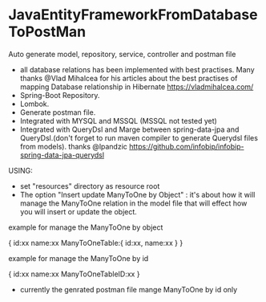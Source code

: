 # JavaEntityFrameworkFromDatabaseToPostMan
Auto generate  model, repository, service, controller and postman file 

- all database relations has been implemented with best practises.  Many thanks  @Vlad Mihalcea for his articles about the best practises of mapping Database relationship in Hibernate   https://vladmihalcea.com/
- Spring-Boot Repository.
- Lombok.
- Generate postman file.
- Integrated with MYSQL and MSSQL (MSSQL not tested yet)
- Integrated with QueryDsl and Marge between spring-data-jpa and QueryDsl.(don't forget to run maven compiler to generate Querydsl files from models). thanks @lpandzic  https://github.com/infobip/infobip-spring-data-jpa-querydsl




USING:
- set "resources" directory as resource root
- The option "Insert update ManyToOne by Object" : it's about how it will manage the ManyToOne relation in the model file that will effect how you will insert or update the object.


example for manage the ManyToOne by object

{
id:xx
name:xx
ManyToOneTable:{
    id:xx,
    name:xx
  }
}

example for manage the ManyToOne by id

{
id:xx
name:xx
ManyToOneTableID:xx
}


- currently the genrated postman file mange ManyToOne by id only



